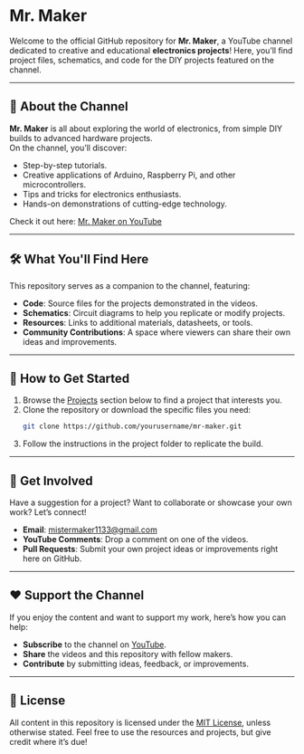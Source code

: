 
# Mr. Maker

Welcome to the official GitHub repository for **Mr. Maker**, a YouTube channel dedicated to creative and educational **electronics projects**! Here, you’ll find project files, schematics, and code for the DIY projects featured on the channel.  

---

## 🎥 About the Channel  

**Mr. Maker** is all about exploring the world of electronics, from simple DIY builds to advanced hardware projects.  
On the channel, you’ll discover:  
- Step-by-step tutorials.  
- Creative applications of Arduino, Raspberry Pi, and other microcontrollers.  
- Tips and tricks for electronics enthusiasts.  
- Hands-on demonstrations of cutting-edge technology.  

Check it out here: [Mr. Maker on YouTube](https://www.youtube.com/c/MAKEarabic)  

---

## 🛠️ What You'll Find Here  

This repository serves as a companion to the channel, featuring:  
- **Code**: Source files for the projects demonstrated in the videos.  
- **Schematics**: Circuit diagrams to help you replicate or modify projects.  
- **Resources**: Links to additional materials, datasheets, or tools.  
- **Community Contributions**: A space where viewers can share their own ideas and improvements.  

---

## 🚀 How to Get Started  

1. Browse the [Projects](#projects) section below to find a project that interests you.  
2. Clone the repository or download the specific files you need:  
   ```bash  
   git clone https://github.com/yourusername/mr-maker.git  
   ```  
3. Follow the instructions in the project folder to replicate the build.  

---

## 🌟 Get Involved  

Have a suggestion for a project? Want to collaborate or showcase your own work? Let’s connect!  
- **Email**: mistermaker1133@gmail.com  
- **YouTube Comments**: Drop a comment on one of the videos.  
- **Pull Requests**: Submit your own project ideas or improvements right here on GitHub.  

---

## ❤️ Support the Channel  

If you enjoy the content and want to support my work, here’s how you can help:  
- **Subscribe** to the channel on [YouTube](https://www.youtube.com/c/MAKEarabic).  
- **Share** the videos and this repository with fellow makers.  
- **Contribute** by submitting ideas, feedback, or improvements.  

---

## 📝 License  

All content in this repository is licensed under the [MIT License](LICENSE), unless otherwise stated. Feel free to use the resources and projects, but give credit where it’s due!  
